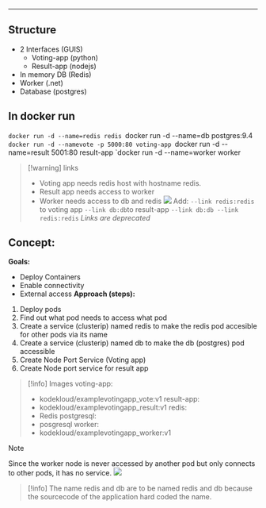 ***
## Structure
- 2 Interfaces (GUIS)
	- Voting-app (python)
	- Result-app (nodejs)
- In memory DB (Redis)
- Worker (.net)
- Database (postgres)
## In docker run
`docker run -d --name=redis redis
`docker run -d --name=db postgres:9.4
`docker run -d --namevote -p 5000:80 voting-app
`docker run -d --name=result 5001:80 result-app
`docker run -d --name=worker worker
>[!warning] links
>- Voting app needs redis host with hostname redis.
>- Result app needs access to worker
>- Worker needs access to db and redis
>![](Pasted%20image%2020230524104928.png)
>Add:
>`--link redis:redis` to voting app
>`--link db:db`to result-app
>`--link db:db --link redis:redis` 
>*Links are deprecated*


## Concept:
**Goals:**
- Deploy Containers
- Enable connectivity
- External access
**Approach (steps):**
1. Deploy pods
2. Find out what pod needs to access what pod
3. Create a service (clusterip) named redis to make the redis pod accesible for other pods via its name
4. Create a service (clusterip) named db to make the db (postgres) pod accessible
5. Create Node Port Service (Voting app)
6. Create Node port service for result app
>[!info] Images
>voting-app:
>- kodekloud/examplevotingapp_vote:v1
>result-app:
>- kodekloud/examplevotingapp_result:v1
>redis:
>- Redis
>postgresql:
>- posgresql
>worker:
>- kodekloud/examplevotingapp_worker:v1

>[!note]
>Since the worker node is never accessed by another pod but only connects to other pods, it has no service.
![](Pasted%20image%2020230524105927.png)

> [!info]
> The name redis and db are to be named redis and db because the sourcecode of the application hard coded the name.